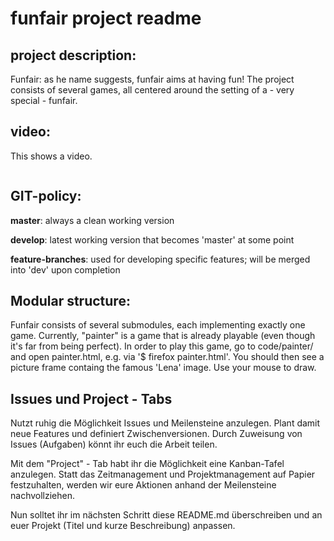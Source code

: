 funfair project readme
====================

project description:
-----------------

Funfair: as he name suggests, funfair aims at having fun! The project consists of several games, all centered around the setting of a - very special - funfair. 


video:
--------
This shows a video.

<p align="center">
<img scr="documentation/videos/painter.ogv">
</p>



GIT-policy:
--------------

**master**: always a clean working version

**develop**: latest working version that becomes 'master' at some point

**feature-branches**: used for developing specific features; will be merged into 'dev' upon completion


Modular structure:
------------------

Funfair consists of several submodules, each implementing exactly one game. Currently, "painter" is a game that is already playable (even though it's far from being perfect). In order to play this game, go to code/painter/ and open painter.html, e.g. via '$ firefox painter.html'. You should then see a picture frame containg the famous 'Lena' image. Use your mouse to draw.


Issues und Project - Tabs
-------------------------

Nutzt ruhig die Möglichkeit Issues und Meilensteine anzulegen. Plant damit neue Features und definiert Zwischenversionen. Durch Zuweisung von Issues (Aufgaben) könnt ihr euch die Arbeit teilen.

Mit dem "Project" - Tab habt ihr die Möglichkeit eine Kanban-Tafel anzulegen. Statt das Zeitmanagement und Projektmanagement auf Papier festzuhalten, werden wir eure Aktionen anhand der Meilensteine nachvollziehen.


Nun solltet ihr im nächsten Schritt diese README.md überschreiben und an euer Projekt (Titel und kurze Beschreibung) anpassen.
 
